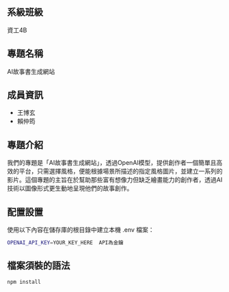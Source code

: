 ## 系級班級

資工4B

## 專題名稱

AI故事書生成網站

## 成員資訊

- 王博玄
- 賴仲筠

## 專題介紹

我們的專題是「AI故事書生成網站」，透過OpenAI模型，提供創作者一個簡單且高效的平台，只需選擇風格，便能根據場景所描述的指定風格圖片，並建立一系列的影片。這個專題的主旨在於幫助那些富有想像力但缺乏繪畫能力的創作者，透過AI技術以圖像形式更生動地呈現他們的故事創作。


## 配置設置

使用以下內容在儲存庫的根目錄中建立本機 .env 檔案：

```bash
OPENAI_API_KEY=YOUR_KEY_HERE  API為金鑰
```

## 檔案須裝的語法
```bash
npm install
```


